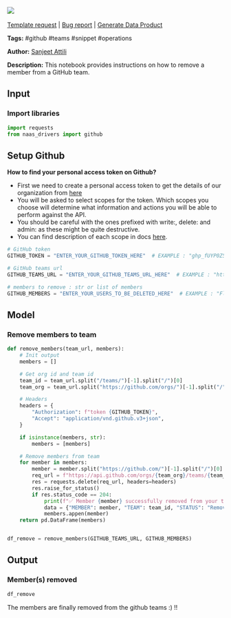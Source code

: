 <a href="https://app.naas.ai/user-redirect/naas/downloader?url=https://raw.githubusercontent.com/jupyter-naas/awesome-notebooks/master/GitHub/GitHub_Remove_member_from_team.ipynb" target="_parent"><img src="https://naasai-public.s3.eu-west-3.amazonaws.com/open_in_naas.svg"/></a><br><br><a href="https://github.com/jupyter-naas/awesome-notebooks/issues/new?assignees=&labels=&template=template-request.md&title=Tool+-+Action+of+the+notebook+">Template request</a> | <a href="https://github.com/jupyter-naas/awesome-notebooks/issues/new?assignees=&labels=bug&template=bug_report.md&title=GitHub+-+Remove+member+from+team:+Error+short+description">Bug report</a> | <a href="https://app.naas.ai/user-redirect/naas/downloader?url=https://raw.githubusercontent.com/jupyter-naas/awesome-notebooks/master/Naas/Naas_Start_data_product.ipynb" target="_parent">Generate Data Product</a>

**Tags:** #github #teams #snippet #operations

**Author:** [Sanjeet Attili](https://linkedin.com/in/sanjeet-attili-760bab190/)


**Description:** This notebook provides instructions on how to remove a member from a GitHub team.

## Input

### Import libraries


```python
import requests
from naas_drivers import github
```

## Setup Github
**How to find your personal access token on Github?**

- First we need to create a personal access token to get the details of our organization from [here](https://github.com/settings/tokens)
- You will be asked to select scopes for the token. Which scopes you choose will determine what information and actions you will be able to perform against the API.
- You should be careful with the ones prefixed with write:, delete: and admin: as these might be quite destructive.
- You can find description of each scope in docs [here](https://docs.github.com/en/developers/apps/building-oauth-apps/scopes-for-oauth-apps).


```python
# GitHub token
GITHUB_TOKEN = "ENTER_YOUR_GITHUB_TOKEN_HERE"  # EXAMPLE : "ghp_fUYP0Z5i29AG4ggX8owctGnHU**********"

# GitHub teams url
GITHUB_TEAMS_URL = "ENTER_YOUR_GITHUB_TEAMS_URL_HERE"  # EXAMPLE : "https://github.com/orgs/jupyter-naas/teams/opensource-contributors"

# members to remove : str or list of members
GITHUB_MEMBERS = "ENTER_YOUR_USERS_TO_BE_DELETED_HERE"  # EXAMPLE : "FlorentLvr" or ["FlorentLvr", "Dr0p42"]
```

## Model

### Remove members to team


```python
def remove_members(team_url, members):
    # Init output
    members = []

    # Get org id and team id
    team_id = team_url.split("/teams/")[-1].split("/")[0]
    team_org = team_url.split("https://github.com/orgs/")[-1].split("/")[0]

    # Headers
    headers = {
        "Authorization": f"token {GITHUB_TOKEN}",
        "Accept": "application/vnd.github.v3+json",
    }

    if isinstance(members, str):
        members = [members]

    # Remove members from team
    for member in members:
        member = member.split("https://github.com/")[-1].split("/")[0]
        req_url = f"https://api.github.com/orgs/{team_org}/teams/{team_id}/memberships/{member}"
        res = requests.delete(req_url, headers=headers)
        res.raise_for_status()
        if res.status_code == 204:
            print(f"✅ Member {member} successfully removed from your team {team_id}")
            data = {"MEMBER": member, "TEAM": team_id, "STATUS": "Removed"}
            members.appen(member)
    return pd.DataFrame(members)


df_remove = remove_members(GITHUB_TEAMS_URL, GITHUB_MEMBERS)
```

## Output

### Member(s) removed


```python
df_remove
```

The members are finally removed from the github teams :) !!
